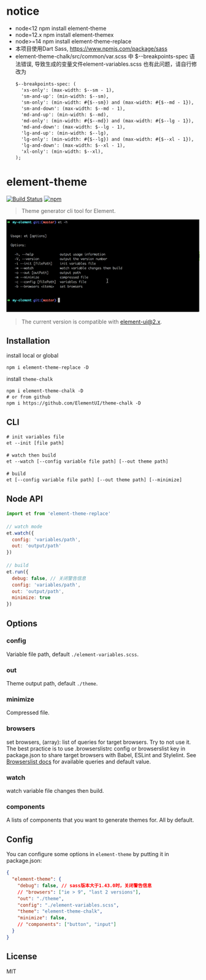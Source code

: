 # notice
 - node<12 npm install element-theme
 - node=12.x npm install element-themex
 - node>=14 npm install element-theme-replace
 - 本项目使用Dart Sass, https://www.npmjs.com/package/sass
 - element-theme-chalk/src/common/var.scss 中 $--breakpoints-spec 语法错误, 导致生成的变量文件element-variables.scss 也有此问题，请自行修改为
    ```
    $--breakpoints-spec: (
      'xs-only': (max-width: $--sm - 1),
      'sm-and-up': (min-width: $--sm),
      'sm-only': (min-width: #{$--sm}) and (max-width: #{$--md - 1}),
      'sm-and-down': (max-width: $--md - 1),
      'md-and-up': (min-width: $--md),
      'md-only': (min-width: #{$--md}) and (max-width: #{$--lg - 1}),
      'md-and-down': (max-width: $--lg - 1),
      'lg-and-up': (min-width: $--lg),
      'lg-only': (min-width: #{$--lg}) and (max-width: #{$--xl - 1}),
      'lg-and-down': (max-width: $--xl - 1),
      'xl-only': (min-width: $--xl),
    );
    ```

# element-theme
[![Build Status](https://travis-ci.org/ElementUI/element-theme.svg?branch=master)](https://travis-ci.org/ElementUI/element-theme)
[![npm](https://img.shields.io/npm/v/element-theme.svg)](https://www.npmjs.com/package/element-theme)

> Theme generator cli tool for Element.

![](./media/element.gif)

> The current version is compatible with element-ui@2.x.

## Installation
install local or global
```shell
npm i element-theme-replace -D
```

install `theme-chalk`
```shell
npm i element-theme-chalk -D
# or from github
npm i https://github.com/ElementUI/theme-chalk -D
```

## CLI
```shell
# init variables file
et --init [file path]

# watch then build
et --watch [--config variable file path] [--out theme path]

# build
et [--config variable file path] [--out theme path] [--minimize]
```

## Node API
```javascript
import et from 'element-theme-replace'

// watch mode
et.watch({
  config: 'variables/path',
  out: 'output/path'
})

// build
et.run({
  debug: false, // 关闭警告信息
  config: 'variables/path',
  out: 'output/path',
  minimize: true
})
```

## Options
### config
Variable file path, default `./element-variables.scss`.

### out
Theme output path, default `./theme`.

### minimize
Compressed file.

### browsers
set browsers, (array): list of queries for target browsers. Try to not use it. The best practice is to use .browserslistrc config or browserslist key in package.json to share target browsers with Babel, ESLint and Stylelint. See [Browserslist docs](https://github.com/browserslist/browserslist#queries) for available queries and default value.

### watch
watch variable file changes then build.

### components
A lists of components that you want to generate themes for.  All by default.

## Config
You can configure some options in `element-theme` by putting it in package.json:
```json
{
  "element-theme": {
    "debug": false, // sass版本大于1.43.0时，关闭警告信息
    // "browsers": ["ie > 9", "last 2 versions"], 
    "out": "./theme",
    "config": "./element-variables.scss",
    "theme": "element-theme-chalk",
    "minimize": false,
    // "components": ["button", "input"]
  }
}
```

## License
MIT
